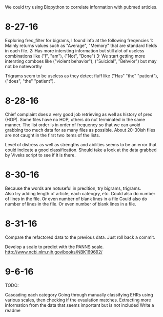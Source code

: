 We could try using Biopython to correlate information with pubmed articles.


# 8-27-16

Exploring freq_filter for bigrams, I found info at the following freqencies
1: Mainly returns values such as "Average", "Memory" that are standard fields in each file.
2: Has more intersting information but still alot of useless combinations like ("I", "am"), ("Not", "Done")
3: We start getting more intersting comboes like ("violent behavior"), ("Suicidal", "Behvior") but may not be noteworthy

Trigrams seem to be useless as they detect fluff like ("Has" "the" "patient"), ("does", "the" "patient").


# 8-28-16

Chief complaint does a very good job retrieving as well as history of prec (HOP).  Some files have no HOP, others
do not terminated in the same manner.  The list order is in order of frequency so that we can avoid grabbing too
much data for as many files as possible.  About 20-30ish files are not caught in the first two items of the lists.


Level of distress as well as strengths and abilities seems to be an error that could indicate a good classification.
Should take a look at the data grabbed by Viveks script to see if it is there.


# 8-30-16

Because the words are notuseful in predition, try bigrams, trigrams.  
Also try adding length of article, each cateogry, etc.
Could also do number of lines in the file.
Or even number of blank lines in a file
Could also do number of lines in the file.
Or even number of blank lines in a file.


# 8-31-16

Compare the refactored data to the previous data.  Just roll back a commit.

Develop a scale to predict with the PANNS scale.
http://www.ncbi.nlm.nih.gov/books/NBK169692/


# 9-6-16

TODO:

Cascading each category
Going through manually classifying EHRs using various scales, then checking if the evaulation matches.
Extracting more information from the data that seems important but is not included
Write a readme

